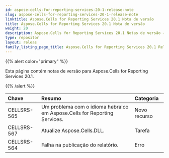 ```yaml
---
id: aspose-cells-for-reporting-services-20-1-release-note
slug: aspose-cells-for-reporting-services-20-1-release-note
linktitle: Aspose.Cells for Reporting Services 20.1 Nota de versão
title: Aspose.Cells for Reporting Services 20.1 Nota de versão
weight: 20
description: Aspose.Cells for Reporting Services 20.1 Notas de versão – as últimas atualizações e correções
type: repositor
layout: releas
family_listing_page_title: Aspose.Cells for Reporting Services 20.1 Release Note
---
```

{{% alert color="primary" %}} 

Esta página contém notas de versão para Aspose.Cells for Reporting Services 20.1.

{{% /alert %}} 

|**Chave**|**Resumo**|**Categoria**|
| :- | :- | :- |
|CELLSRS-565|Um problema com o idioma hebraico em Aspose.Cells for Reporting Services.|Novo recurso|
|CELLSRS-567|Atualize Aspose.Cells.DLL.|Tarefa|
|CELLSRS-564|Falha na publicação do relatório.|Erro|

